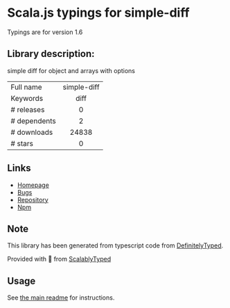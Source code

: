 
# Scala.js typings for simple-diff

Typings are for version 1.6

## Library description:
simple diff for object and arrays with options

|                    |                 |
| ------------------ | :-------------: |
| Full name          | simple-diff |
| Keywords           | diff |
| # releases         | 0 |
| # dependents       | 2 |
| # downloads        | 24838 |
| # stars            | 0 |

## Links
- [Homepage](https://github.com/redexp/simple-diff#readme)
- [Bugs](https://github.com/redexp/simple-diff/issues)
- [Repository](https://github.com/redexp/simple-diff)
- [Npm](https://www.npmjs.com/package/simple-diff)
    


## Note
This library has been generated from typescript code from [DefinitelyTyped](https://definitelytyped.org).

Provided with :purple_heart: from [ScalablyTyped](https://github.com/oyvindberg/ScalablyTyped)

## Usage
See [the main readme](../../readme.md) for instructions.


